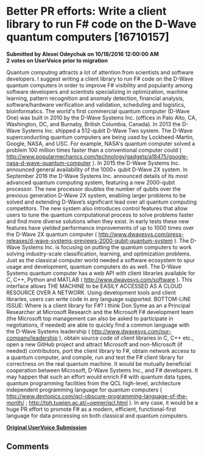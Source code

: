 # Better PR efforts: Write a client library to run F# code on the D-Wave quantum computers [16710157] #

**Submitted by Alexei Odeychuk on 10/18/2016 12:00:00 AM**  
**2 votes on UserVoice prior to migration**  

Quantum computing attracts a lot of attention from scientists and software developers.
I suggest writing a client library to run F# code on the D-Wave quantum computers in order to improve F# visibility and popularity among software developers and scientists specializing in optimization, machine learning, pattern recognition and anomaly detection, financial analysis, software/hardware verification and validation, scheduling and logistics, bioinformatics.
The world's first commercial quantum computer (D-Wave One) was built in 2010 by the D-Wave Systems Inc. (offices in Palo Alto, CA, Washington, DC, and Burnaby, British Columbia, Canada). In 2013 the D-Wave Systems Inc. shipped a 512-qubit D-Wave Two system. The D-Wave superconducting quantum computers are being used by Lockheed-Martin, Google, NASA, and USC. For example, NASA's quantum computer solved a problem 100 million times faster than a conventional computer could ( http://www.popularmechanics.com/technology/gadgets/a18475/google-nasa-d-wave-quantum-computer ). In 2015 the D-Wave Systems Inc. announced general availability of the 1000+ qubit D-Wave 2X system. In September 2016 the D-Wave Systems Inc. announced details of its most advanced quantum computing system, featuring a new 2000-qubit processor. The new processor doubles the number of qubits over the previous generation D-Wave 2X system, enabling larger problems to be solved and extending D-Wave’s significant lead over all quantum computing competitors. The new system also introduces control features that allow users to tune the quantum computational process to solve problems faster and find more diverse solutions when they exist. In early tests these new features have yielded performance improvements of up to 1000 times over the D-Wave 2X quantum computer ( http://www.dwavesys.com/press-releases/d-wave-systems-previews-2000-qubit-quantum-system ).
The D-Wave Systems Inc. is focusing on putting the quantum computers to work solving industry-scale classification, learning, and optimization problems.
Just as the classical computer world needed a software ecosystem to spur usage and development, quantum computers do as well.
The D-Wave Systems quantum computer has a web API with client libraries available for C, C++, Python and MATLAB ( http://www.dwavesys.com/software ). This interface allows THE MACHINE to be EASILY ACCESSED AS A CLOUD RESOURCE OVER A NETWORK. Using development tools and client libraries, users can write code in any language supported.
BOTTOM-LINE ISSUE: Where is a client library for F#?
I think Don Syme as an a Principal Researcher at Microsoft Research and the Microsoft F# development team (the Microsoft top management can also be asked to participate in negotiations, if needed) are able to quickly find a common language with the D-Wave Systems leadership ( http://www.dwavesys.com/our-company/leadership ), obtain source code of client libraries in C, C++ etc., open a new GitHub project and attract Microsoft and non-Microsoft (if needed) contributors, port the client library to F#, obtain network access to a quantum computer, and compile, run and test the F# client library for correctness on the real quantum machine. It would be mutually beneficial cooperation between Microsoft, D-Wave Systems Inc., and F# developers.
It may happen that such an effort would enrich F# with quantum data types, quantum programming facilities from the QCL high-level, architecture independent programming language for quantum computers ( http://www.devtopics.com/qcl-obscure-programming-language-of-the-month/ ; http://tph.tuwien.ac.at/~oemer/qcl.html ).
In any case, it would be a huge PR effort to promote F# as a modern, efficient, functional-first language for data processing on both classical and quantum computers.



**[Original UserVoice Submission](https://fslang.uservoice.com/forums/245727-f-language/suggestions/16710157)**


## Comments ##

